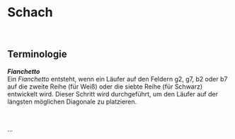 # Schach

&nbsp;

## Terminologie

***Fianchetto***  
Ein *Fianchetto* entsteht, wenn ein Läufer auf den Feldern g2, g7, b2 oder b7 auf die zweite Reihe (für Weiß) 
oder die siebte Reihe (für Schwarz) entwickelt wird. 
Dieser Schritt wird durchgeführt, um den Läufer auf der längsten möglichen Diagonale zu platzieren.

&nbsp;

...